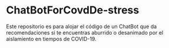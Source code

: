 # ChatBotForCovdDe-stress
Este repositorio es para alojar el código de un ChatBot que da recomendaciones si te encuentras aburrido o desanimado por el aislamiento en tiempos de COVID-19.
